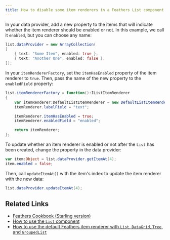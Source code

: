 ```yaml
---
title: How to disable some item renderers in a Feathers List component (Starling version)
---
```


In your data provider, add a new property to the items that will indicate whether the item renderer should be enabled or not. In this example, we call it `enabled`, but you can choose any name:

```actionscript
list.dataProvider = new ArrayCollection(
[
	{ text: "Some Item", enabled: true },
	{ text: "Another One", enabled: false },
]);
```

In your `itemRendererFactory`, set the `itemHasEnabled` property of the item renderer to `true`. Then, pass the name of the new property to the `enabledField` property:

```actionscript
list.itemRendererFactory = function():IListItemRenderer
{
	var itemRenderer:DefaultListItemRenderer = new DefaultListItemRenderer();
	itemRenderer.labelField = "text";

	itemRenderer.itemHasEnabled = true;
	itemRenderer.enabledField = "enabled";

	return itemRenderer;
};
```

To update whether an item renderer is enabled or not after the `List` has been created, change the property in the data provider:

```actionscript
var item:Object = list.dataProvider.getItemAt(4);
item.enabled = false;
```

Then, call `updateItemAt()` with the item's index to update the item renderer with the new data:

```actionscript
list.dataProvider.updateItemAt(4);
```

## Related Links

- [Feathers Cookbook (Starling version)](./index.md)
- [How to use the `List` component](../list.md)
- [How to use the default Feathers item renderer with `List`, `DataGrid`, `Tree`, and `GroupedList`](../default-item-renderers.md)
